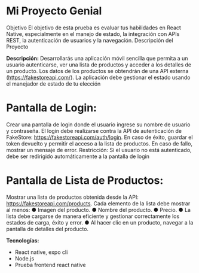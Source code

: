 # Mi Proyecto Genial



Objetivo
El objetivo de esta prueba es evaluar tus habilidades en React Native, especialmente en el manejo de
estado, la integración con APIs REST, la autenticación de usuarios y la navegación.
Descripción del Proyecto

**Descripción:**
Desarrollarás una aplicación móvil sencilla que permita a un usuario autenticarse, ver una lista de
productos y acceder a los detalles de un producto. Los datos de los productos se obtendrán de una API
externa (https://fakestoreapi.com/). La aplicación debe gestionar el estado usando el manejador de
estado de tu elección

# Pantalla de Login:
Crear una pantalla de login donde el usuario ingrese su nombre de usuario y contraseña.
 El login debe realizarse contra la API de autenticación de FakeStore:
https://fakestoreapi.com/auth/login.
En caso de éxito, guardar el token devuelto y permitir el acceso a la lista de productos.
 En caso de fallo, mostrar un mensaje de error.
Restricción: Si el usuario no está autenticado, debe ser redirigido automáticamente a la pantalla
de login
# Pantalla de Lista de Productos:
Mostrar una lista de productos obtenida desde la API: https://fakestoreapi.com/products.
Cada elemento de la lista debe mostrar al menos:
● Imagen del producto.
● Nombre del producto.
● Precio.
● La lista debe cargarse de manera eficiente y gestionar correctamente los estados de carga, éxito
y error.
● Al hacer clic en un producto, navegar a la pantalla de detalles del producto.

**Tecnologías:**

* React native, expo cli
* Node.js
* Prueba frontend react native



